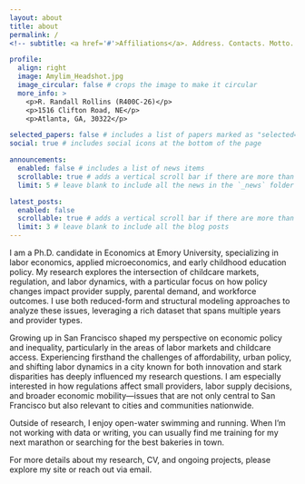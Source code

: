 ```yaml
---
layout: about
title: about
permalink: /
<!-- subtitle: <a href='#'>Affiliations</a>. Address. Contacts. Motto. Etc. -->

profile:
  align: right
  image: Amylim_Headshot.jpg
  image_circular: false # crops the image to make it circular
  more_info: >
    <p>R. Randall Rollins (R400C-26)</p>
    <p>1516 Clifton Road, NE</p>
    <p>Atlanta, GA, 30322</p>

selected_papers: false # includes a list of papers marked as "selected={true}"
social: true # includes social icons at the bottom of the page

announcements:
  enabled: false # includes a list of news items
  scrollable: true # adds a vertical scroll bar if there are more than 3 news items
  limit: 5 # leave blank to include all the news in the `_news` folder

latest_posts:
  enabled: false
  scrollable: true # adds a vertical scroll bar if there are more than 3 new posts items
  limit: 3 # leave blank to include all the blog posts
---
```


<!-- 
Write your biography here. Tell the world about yourself. Link to your favorite [subreddit](http://reddit.com). You can put a picture in, too. The code is already in, just name your picture `prof_pic.jpg` and put it in the `img/` folder.

Put your address / P.O. box / other info right below your picture. You can also disable any of these elements by editing `profile` property of the YAML header of your `_pages/about.md`. Edit `_bibliography/papers.bib` and Jekyll will render your [publications page](/al-folio/publications/) automatically.

Link to your social media connections, too. This theme is set up to use [Font Awesome icons](https://fontawesome.com/) and [Academicons](https://jpswalsh.github.io/academicons/), like the ones below. Add your Facebook, Twitter, LinkedIn, Google Scholar, or just disable all of them.
-->

I am a Ph.D. candidate in Economics at Emory University, specializing in labor economics, applied microeconomics, and early childhood education policy. My research explores the intersection of childcare markets, regulation, and labor dynamics, with a particular focus on how policy changes impact provider supply, parental demand, and workforce outcomes. I use both reduced-form and structural modeling approaches to analyze these issues, leveraging a rich dataset that spans multiple years and provider types.

Growing up in San Francisco shaped my perspective on economic policy and inequality, particularly in the areas of labor markets and childcare access. Experiencing firsthand the challenges of affordability, urban policy, and shifting labor dynamics in a city known for both innovation and stark disparities has deeply influenced my research questions. I am especially interested in how regulations affect small providers, labor supply decisions, and broader economic mobility—issues that are not only central to San Francisco but also relevant to cities and communities nationwide.

Outside of research, I enjoy open-water swimming and running. When I’m not working with data or writing, you can usually find me training for my next marathon or searching for the best bakeries in town.

For more details about my research, CV, and ongoing projects, please explore my site or reach out via email.
